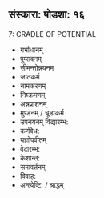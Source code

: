 
## संस्कारा: षोडशा: १६

7: CRADLE OF POTENTIAL

- गर्भाधानम् 
- पुम्सवनम् 
- सीमन्तोन्नयनम् 
- जातकर्म
- नामकरणम्
- निष्क्रमणम्
- अन्नप्राशनम् 
- मुण्डनम् / चूडाकर्म
- उपनयनम् विद्यारम्भ:
- कर्णवेध:
- यज्ञोपवीतम् 
- वेदारम्भ:
- केशान्त:
- समावर्तनम्
- विवाह:
- अन्त्येष्टि: / श्राद्धम्
